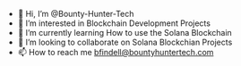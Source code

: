 - 👋 Hi, I’m @Bounty-Hunter-Tech
- 👀 I’m interested in Blockchain Development Projects
- 🌱 I’m currently learning How to use the Solana Blockchain
- 💞️ I’m looking to collaborate on Solana Blockchian Projects
- 📫 How to reach me bfindell@bountyhuntertech.com

<!---
Bounty-Hunter-Tech/Bounty-Hunter-Tech is a ✨ special ✨ repository because its `README.md` (this file) appears on your GitHub profile.
You can click the Preview link to take a look at your changes.
--->
